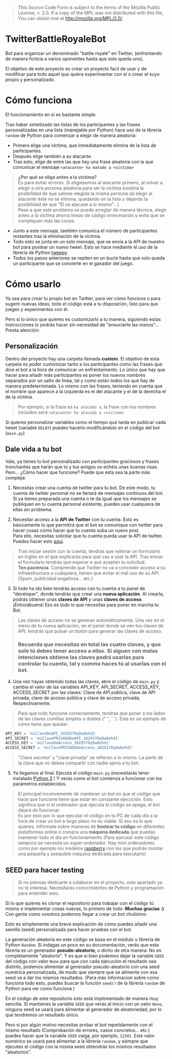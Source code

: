 >  This Source Code Form is subject to the terms of the Mozilla Public
>  License, v. 2.0. If a copy of the MPL was not distributed with this
>  file, You can obtain one at http://mozilla.org/MPL/2.0/.

# TwitterBattleRoyaleBot
Bot para organizar un denominado "battle royale" en Twitter, (enfrentando de manera ficticia a varios oponentes hasta que solo queda uno).

El objetivo de este proyecto es crear un proyecto facil de usar y de modificar para todo aquel que quiera experimentar con el o crear el suyo propio y personalizado.

# Cómo funciona
El funcionamiento en sí es bastante simple.

Tras haber sintetizado las listas de los participantes y las frases personalizadas en una lista (manejable por Python) hace uso de la librería `random` de Python para comenzar a elegir de manera aleatoria:
*  Primero elige una víctima, que inmediatamente elimina de la lista de participantes.
* Después elige también a su atacante.
* Tras esto, elige de entre las que hay una frase aleatoria con la que comunicar el mensaje `<atacante> ha matado a <víctima>`

> **¿Por qué se elige antes a la víctima?** <br>
> Es para evitar errores. Si eligiésemos al atacante primero, al volver a elegir a otra persona aleatoria para ser la víctima existiría la posibilidad de que saliese elegida la misma persona (al elegir al atacente éste no se elimina, quedando en la lista y dejando la posibilidad de que "Él se atacase a si mismo"...) <br>
> Pese a que este problema se puede arreglar de manera técnica, elegir antes a la víctima ahorra líneas de código innecesarias y evita que se compliquen más las cosas. 

* Junto a este mensaje, también comunica el número de participantes restantes tras la eliminación de la víctima.
* Todo esto se junta en un solo mensaje, que se envía a la API de nuestro bot para postear un nuevo tweet. Esto se hace mediante el uso de la librería de Python [tweepy](http://www.tweepy.org/).
* Todos los pasos anteriores se repiten en un bucle hasta que solo queda un participante que se convierte en el ganador del juego.


# Cómo usarlo
Ya sea para crear tu propio bot en Twitter, para ver cómo funciona o para sugerir nuevas ideas, todo el código está a tu disposición, listo para que jueges y experimentes con él.

Pero si lo único que quieres es customizarlo a tu manera, siguiendo estas instrucciones lo podrás hacer sin necesidad de "ensuciarte las manos"... Presta atención:

## Personalización
Dentro del proyecto hay una carpeta llamada **custom**. El objetivo de esta carpeta es poder customizar tanto a los participantes como las frases que dice el bot a la hora de comunicar un enfrentamiento.
Lo único que hay que hacer para añadir más participantes es poner los nuevos nombres separados por un salto de línea, tal y como están todos los que hay de manera predeterminada.
Lo mismo con las frases, teniendo en cuenta que el nombre que aparece a la izquierda es el del atacante y el de la derecha el de la víctima.

>Por ejemplo, si la frase es ` ha atacado a `, la frase con los nombres incluidos será `<atacante> ha atacado a <victima>`  

Si quieres personalizar variables como el tiempo que tarda en publicar cada tweet (variable `DELAY`) puedes hacerlo modificándolo en el código del bot (`main.py`)
> 

## Dale vida a tu bot
Vale, ya tienes tu bot personalizado con participantes graciosos y frases tronchantes que harán que tú y tus amigos os echéis unas buenas risas. Pero... ¿Cómo hacer que funcione? Puede que esta sea la parte más compleja:

1. Necesitas crear una cuenta de twitter para tu bot. De este modo, tu cuenta de twitter personal no se llenará de mensajes contínuos del bot. Si ya tienes preparada una cuenta o te da igual que los mensajes se publiquen en tu cuenta personal existente, puedes usar cualquiera de ellas sin problema.

2. Necesitar acceso a la **API de Twitter** con tu cuenta. Esto es básicamente lo que permitirá que el bot se comunique con twitter para hacer cosas como hacer que tu cuenta suba un nuevo post. <br> Para ello, necesitas  solicitar que tu cuenta pueda usar la API de twitter. Puedes hacer esto [aquí](https://developer.twitter.com/en/apply-for-access).

> Tras iniciar sesión con la cuenta, tendrás que rellenar un formulario en Inglés en el que explicarás para qué vas a usar la API. Tras enviar el formulario tendrás que esperar a que acepten tu solicitud. <br> **Ten paciencia**. Comprende que Twitter no va a conceder acceso a su infraestructura a cualquiera, tienen que evitar el mal uso de su API. (Spam, publicidad engañosa... etc.)

3. Si todo ha ido bien tendrás acceso con tu cuenta a tu panel de "developer", donde tendrás que crear una **nueva aplicación**. Al crearla, podrás obtener unas **claves de API** y unas **claves de acceso**. ¡Enhorabuena! Eso es 
todo lo que necesitas para poner en marcha tu Bot.

> Las claves de acceso no se generan automáticamente. Una vez en el menú de tu nueva aplicación, en el panel donde se ven tus claves de API, tendrás que pulsar un botón para generar las claves de acceso. 
> ### Recuerda que necesitas en total las cuatro claves, y que **solo tú debes tener acceso a ellas**. Si alguen con malas intenciones obtiene las claves **podrá usarlas para controlar tu cuenta**, tal y commo haces tú al usarlas con el bot. 

4. Una vez hayas obtenido todas las claves, abre el código de `main.py` y cambia el valor de las variables API_KEY, API_SECRET, ACCESS_KEY, ACCESS_SECRET por las claves: Clave de API pública, clave de API privada, clave de acceso pública y clave de acceso privada; Respectivamente.

> Para que todo funcione correctamente, tendrás que poner a los lados de las claves comillas simples o dobles (" ", ' '). Este es un ejemplo de cómo tiene que quedar: <br> 
```python
API_KEY = 'miClaveDeAPI_1029378q9w8ehd1'
API_SECRET = 'miClavePRIVADADeAPI_1029378q9w8ehd1'
ACCESS_KEY = 'miClaveDeAcceso_1029378q9w8ehd1'
ACCESS_SECRET = 'miClavePRIVADADeAcceso_1029378q9w8ehd1'
```
> "Clave secreta" y "clave privada" se refieren a lo mismo. La parte de la clave que no debes compartir con nadie ajeno a tu bot.

5. Ya llegamos al final. Ejecuta el código `main.py` (necesitarás tener instalado [Python 3](https://www.python.org/) ) Y verás como el bot comienza a funcionar con los parámetros establecidos.

> El principal inconveniente de mantener un bot es que el código que hace que funcione tiene que estar en constante ejecución. Esto significa que si el ordenador que ejecuta el código se apaga, el bot dejará de funcionar. <br>
> Es por esto por lo que ejecutar el código en tu PC de cada día a la hora de crear un bot a largo plazo no es viable. Si eso es lo que quieres, infórmate sobre maneras de **hostear tu código** en diferentes plataformas online o compra una **máquina dedicada** que puedas mantener todo el día en funcionamiento (Para ejecutar este código tampoco se necesita un super-ordenador. Hay mini ordenadores como por ejemplo los modelos [raspberry](https://www.raspberrypi.org/) con los que podrás montar una pequeña y asequible máquina dedicada para ejecutarlo) 

## SEED para hacer testing
> Si no piensas dedicarte a colaborar en el proyecto, este apartado ya no te interesa. Necesitarás conocimientos de Python y programación para entender esto.

Si lo que quieres es clonar el repositorio para trabajar con el código tú mismo e implementar cosas nuevas, lo primero de todo: **Muchas gracias :)** Con gente como vosotros podemos llegar a crear un bot chulísimo.

Esto es simplemente una breve explicación de cómo puedes añadir una semilla (seed) personalizada para hacer pruebas con el bot.

La generación aleatoria en este código se basa en el módulo o librería de Python `Random`. Si indagas un poco en su documentación, verás que esta librería es un generador **pseudo-aleatorio**, o dicho de otra manera: No es completamente "aleatorio". 
Y es que si bien podemos dejar la variable `SEED` del código con valor `None` para que con cada ejecución el resultado sea distinto, podemos alimentar al generador pseudo-aleatorio con una seed numérica personalizada, de modo que siempre que se alimente con esa seed va a dar los mismos resultados. (Para más informacion sobre como funciona todo esto, puedes buscar la función `seed()` de la librería `random` de Python para ver como funciona )

En el código de este repositorio esto está implementado de manera muy sencilla. Si mantienes la variable `SEED` que verás al inicio con un valor `None`, ninguna seed se usará para alimentar al generador de aleatoriedad, por lo que tendremos un resultado único.

Pero si por algún motivo necesitas probar el bot repetidamente con el mismo resultado (Comprobación de errores, casos concretos... etc.) puedes hacer que la variable `SEED` valga, por ejemplo, `12345`. Este valor numérico se usará para alimentar a la librería `random`, y siempre que ejecutes el código con la misma seed obtendrás los mismos resultados "aleatorios".